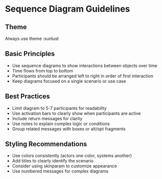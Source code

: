 # Sequence Diagram Guidelines

## Theme 
Always use theme :sunlust

## Basic Principles
- Use sequence diagrams to show interactions between objects over time
- Time flows from top to bottom
- Participants should be arranged left to right in order of first interaction
- Keep diagrams focused on a single scenario or use case

## Best Practices
- Limit diagram to 5-7 participants for readability
- Use activation bars to clearly show when participants are active
- Include return messages for clarity
- Use notes to explain complex logic or conditions
- Group related messages with boxes or alt/opt fragments

## Styling Recommendations
- Use colors consistently (actors one color, systems another)
- Add titles to clearly identify the scenario
- Consider using skinparam to customize appearance
- Use numbered messages for complex diagrams